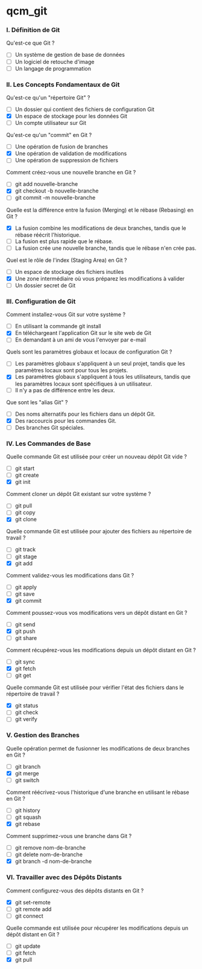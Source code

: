 # qcm_git

### I. Définition de Git

Qu'est-ce que Git ?

- [ ] Un système de gestion de base de données
- [ ] Un logiciel de retouche d'image
- [ ] Un langage de programmation

### II. Les Concepts Fondamentaux de Git

Qu'est-ce qu'un "répertoire Git" ?

- [ ] Un dossier qui contient des fichiers de configuration Git
- [X] Un espace de stockage pour les données Git
- [ ] Un compte utilisateur sur Git

Qu'est-ce qu'un "commit" en Git ?

- [ ] Une opération de fusion de branches
- [X] Une opération de validation de modifications
- [ ] Une opération de suppression de fichiers

Comment créez-vous une nouvelle branche en Git ?

- [ ] git add nouvelle-branche
- [X] git checkout -b nouvelle-branche
- [ ] git commit -m nouvelle-branche

Quelle est la différence entre la fusion (Merging) et le rébase (Rebasing) en Git ?

- [X] La fusion combine les modifications de deux branches, tandis que le rébase réécrit l'historique.
- [ ] La fusion est plus rapide que le rébase.
- [ ] La fusion crée une nouvelle branche, tandis que le rébase n'en crée pas.

Quel est le rôle de l'index (Staging Area) en Git ?

- [ ] Un espace de stockage des fichiers inutiles
- [X] Une zone intermédiaire où vous préparez les modifications à valider
- [ ] Un dossier secret de Git

### III. Configuration de Git

Comment installez-vous Git sur votre système ?

- [ ] En utilisant la commande git install
- [X] En téléchargeant l'application Git sur le site web de Git
- [ ] En demandant à un ami de vous l'envoyer par e-mail

Quels sont les paramètres globaux et locaux de configuration Git ?

- [ ] Les paramètres globaux s'appliquent à un seul projet, tandis que les paramètres locaux sont pour tous les projets.
- [X] Les paramètres globaux s'appliquent à tous les utilisateurs, tandis que les paramètres locaux sont spécifiques à un utilisateur.
- [ ] Il n'y a pas de différence entre les deux.

Que sont les "alias Git" ?

- [ ] Des noms alternatifs pour les fichiers dans un dépôt Git.
- [X] Des raccourcis pour les commandes Git.
- [ ] Des branches Git spéciales.

### IV. Les Commandes de Base

Quelle commande Git est utilisée pour créer un nouveau dépôt Git vide ?

- [ ] git start
- [ ] git create
- [X] git init

Comment cloner un dépôt Git existant sur votre système ?

- [ ] git pull
- [ ] git copy
- [X] git clone

Quelle commande Git est utilisée pour ajouter des fichiers au répertoire de travail ?

- [ ] git track
- [ ] git stage
- [X] git add

Comment validez-vous les modifications dans Git ?

- [ ] git apply
- [ ] git save
- [X] git commit

Comment poussez-vous vos modifications vers un dépôt distant en Git ?

- [ ] git send
- [X] git push
- [ ] git share

Comment récupérez-vous les modifications depuis un dépôt distant en Git ?

- [ ] git sync
- [X] git fetch
- [ ] git get

Quelle commande Git est utilisée pour vérifier l'état des fichiers dans le répertoire de travail ?

- [X] git status
- [ ] git check
- [ ] git verify

### V. Gestion des Branches

Quelle opération permet de fusionner les modifications de deux branches en Git ?

- [ ] git branch
- [X] git merge
- [ ] git switch

Comment réécrivez-vous l'historique d'une branche en utilisant le rébase en Git ?

- [ ] git history
- [ ] git squash
- [X] git rebase

Comment supprimez-vous une branche dans Git ?

- [ ] git remove nom-de-branche
- [ ] git delete nom-de-branche
- [X] git branch -d nom-de-branche

### VI. Travailler avec des Dépôts Distants

Comment configurez-vous des dépôts distants en Git ?

- [X] git set-remote
- [ ] git remote add
- [ ] git connect

Quelle commande est utilisée pour récupérer les modifications depuis un dépôt distant en Git ?

- [ ] git update
- [ ] git fetch
- [X] git pull
